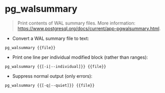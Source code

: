 # pg_walsummary

> Print contents of WAL summary files.
> More information: <https://www.postgresql.org/docs/current/app-pgwalsummary.html>.

- Convert a WAL summary file to text:

`pg_walsummary {{file}}`

- Print one line per individual modified block (rather than ranges):

`pg_walsummary {{[-i|--individual]}} {{file}}`

- Suppress normal output (only errors):

`pg_walsummary {{[-q|--quiet]}} {{file}}`
